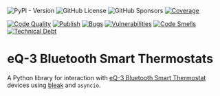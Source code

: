 ![PyPI - Version](https://img.shields.io/pypi/v/eq3btsmart?logo=python&logoColor=green&color=blue)
![GitHub License](https://img.shields.io/github/license/eulemitkeule/eq3btsmart)
![GitHub Sponsors](https://img.shields.io/github/sponsors/eulemitkeule?logo=GitHub-Sponsors)
[![Coverage](https://sonarcloud.io/api/project_badges/measure?project=EuleMitKeule_eq3btsmart&metric=coverage)](https://sonarcloud.io/summary/new_code?id=EuleMitKeule_eq3btsmart)

[![Code Quality](https://github.com/EuleMitKeule/eq3btsmart/actions/workflows/quality.yml/badge.svg)](https://github.com/EuleMitKeule/eq3btsmart/actions/workflows/quality.yml)
[![Publish](https://github.com/EuleMitKeule/eq3btsmart/actions/workflows/publish.yml/badge.svg)](https://github.com/EuleMitKeule/eq3btsmart/actions/workflows/publish.yml)
[![Bugs](https://sonarcloud.io/api/project_badges/measure?project=EuleMitKeule_eq3btsmart&metric=bugs)](https://sonarcloud.io/summary/new_code?id=EuleMitKeule_eq3btsmart)
[![Vulnerabilities](https://sonarcloud.io/api/project_badges/measure?project=EuleMitKeule_eq3btsmart&metric=vulnerabilities)](https://sonarcloud.io/summary/new_code?id=EuleMitKeule_eq3btsmart)
[![Code Smells](https://sonarcloud.io/api/project_badges/measure?project=EuleMitKeule_eq3btsmart&metric=code_smells)](https://sonarcloud.io/summary/new_code?id=EuleMitKeule_eq3btsmart)
[![Technical Debt](https://sonarcloud.io/api/project_badges/measure?project=EuleMitKeule_eq3btsmart&metric=sqale_index)](https://sonarcloud.io/summary/new_code?id=EuleMitKeule_eq3btsmart)

# eQ-3 Bluetooth Smart Thermostats
A Python library for interaction with [eQ-3 Bluetooth Smart Thermostat](https://www.eq-3.de/produkte/eqiva/detail/bluetooth-smart-heizkoerperthermostat.html) devices using [bleak](https://github.com/hbldh/bleak) and `asyncio`.

